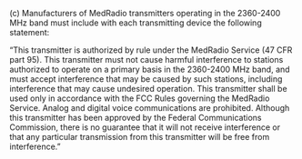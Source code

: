 (c) Manufacturers of MedRadio transmitters operating in the 2360-2400 MHz band must include with each transmitting device the following statement:
                                    

“This transmitter is authorized by rule under the MedRadio Service (47 CFR part 95). This transmitter must not cause harmful interference to stations authorized to operate on a primary basis in the 2360-2400 MHz band, and must accept interference that may be caused by such stations, including interference that may cause undesired operation. This transmitter shall be used only in accordance with the FCC Rules governing the MedRadio Service. Analog and digital voice communications are prohibited. Although this transmitter has been approved by the Federal Communications Commission, there is no guarantee that it will not receive interference or that any particular transmission from this transmitter will be free from interference.”

